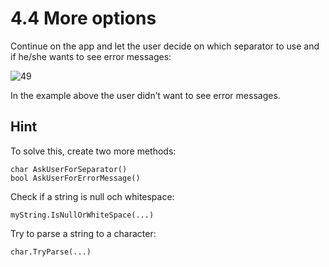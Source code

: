 ﻿# 4.4 More options

Continue on the app and let the user decide on which separator to use and if he/she wants to see error messages:

![49](Images/49.png)
 
In the example above the user didn’t want to see error messages.


## Hint

To solve this, create two more methods:

	char AskUserForSeparator()
	bool AskUserForErrorMessage()

Check if a string is null och whitespace:

    myString.IsNullOrWhiteSpace(...)


Try to parse a string to a character:

    char.TryParse(...)
